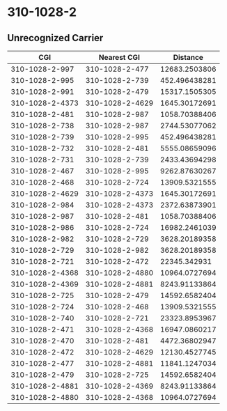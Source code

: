 # 310-1028-2
## Unrecognized Carrier


| CGI | Nearest CGI | Distance |
|-----|-------------|----------|
| 310-1028-2-997 | 310-1028-2-477 | 12683.2503806 |
| 310-1028-2-995 | 310-1028-2-739 | 452.496438281 |
| 310-1028-2-991 | 310-1028-2-479 | 15317.1505305 |
| 310-1028-2-4373 | 310-1028-2-4629 | 1645.30172691 |
| 310-1028-2-481 | 310-1028-2-987 | 1058.70388406 |
| 310-1028-2-738 | 310-1028-2-987 | 2744.53077062 |
| 310-1028-2-739 | 310-1028-2-995 | 452.496438281 |
| 310-1028-2-732 | 310-1028-2-481 | 5555.08659096 |
| 310-1028-2-731 | 310-1028-2-739 | 2433.43694298 |
| 310-1028-2-467 | 310-1028-2-995 | 9262.87630267 |
| 310-1028-2-468 | 310-1028-2-724 | 13909.5321555 |
| 310-1028-2-4629 | 310-1028-2-4373 | 1645.30172691 |
| 310-1028-2-984 | 310-1028-2-4373 | 2372.63873901 |
| 310-1028-2-987 | 310-1028-2-481 | 1058.70388406 |
| 310-1028-2-986 | 310-1028-2-724 | 16982.2461039 |
| 310-1028-2-982 | 310-1028-2-729 | 3628.20189358 |
| 310-1028-2-729 | 310-1028-2-982 | 3628.20189358 |
| 310-1028-2-721 | 310-1028-2-472 | 22345.342931 |
| 310-1028-2-4368 | 310-1028-2-4880 | 10964.0727694 |
| 310-1028-2-4369 | 310-1028-2-4881 | 8243.91133864 |
| 310-1028-2-725 | 310-1028-2-479 | 14592.6582404 |
| 310-1028-2-724 | 310-1028-2-468 | 13909.5321555 |
| 310-1028-2-740 | 310-1028-2-721 | 23323.8953967 |
| 310-1028-2-471 | 310-1028-2-4368 | 16947.0860217 |
| 310-1028-2-470 | 310-1028-2-481 | 4472.36802947 |
| 310-1028-2-472 | 310-1028-2-4629 | 12130.4527745 |
| 310-1028-2-477 | 310-1028-2-4881 | 11841.1247034 |
| 310-1028-2-479 | 310-1028-2-725 | 14592.6582404 |
| 310-1028-2-4881 | 310-1028-2-4369 | 8243.91133864 |
| 310-1028-2-4880 | 310-1028-2-4368 | 10964.0727694 |
